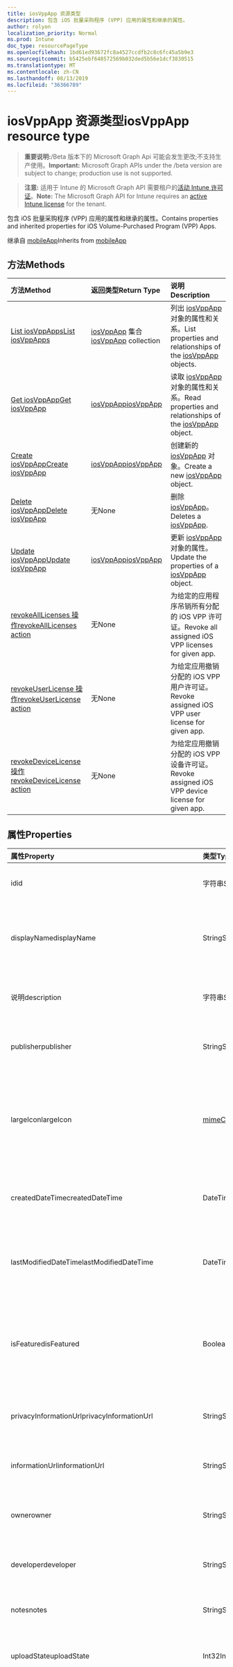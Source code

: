 ```yaml
---
title: iosVppApp 资源类型
description: 包含 iOS 批量采购程序 (VPP) 应用的属性和继承的属性。
author: rolyon
localization_priority: Normal
ms.prod: Intune
doc_type: resourcePageType
ms.openlocfilehash: 1bd61ed93672fc8a4527ccdfb2c8c6fc45a5b9e3
ms.sourcegitcommit: b5425ebf648572569b032ded5b56e1dcf3830515
ms.translationtype: MT
ms.contentlocale: zh-CN
ms.lasthandoff: 08/13/2019
ms.locfileid: "36366789"
---
```

# <a name="iosvppapp-resource-type"></a><span data-ttu-id="b5863-103">iosVppApp 资源类型</span><span class="sxs-lookup"><span data-stu-id="b5863-103">iosVppApp resource type</span></span>

> <span data-ttu-id="b5863-104">**重要说明:**/Beta 版本下的 Microsoft Graph Api 可能会发生更改;不支持生产使用。</span><span class="sxs-lookup"><span data-stu-id="b5863-104">**Important:** Microsoft Graph APIs under the /beta version are subject to change; production use is not supported.</span></span>

> <span data-ttu-id="b5863-105">**注意:** 适用于 Intune 的 Microsoft Graph API 需要租户的[活动 Intune 许可证](https://go.microsoft.com/fwlink/?linkid=839381)。</span><span class="sxs-lookup"><span data-stu-id="b5863-105">**Note:** The Microsoft Graph API for Intune requires an [active Intune license](https://go.microsoft.com/fwlink/?linkid=839381) for the tenant.</span></span>

<span data-ttu-id="b5863-106">包含 iOS 批量采购程序 (VPP) 应用的属性和继承的属性。</span><span class="sxs-lookup"><span data-stu-id="b5863-106">Contains properties and inherited properties for iOS Volume-Purchased Program (VPP) Apps.</span></span>


<span data-ttu-id="b5863-107">继承自 [mobileApp](../resources/intune-apps-mobileapp.md)</span><span class="sxs-lookup"><span data-stu-id="b5863-107">Inherits from [mobileApp](../resources/intune-apps-mobileapp.md)</span></span>

## <a name="methods"></a><span data-ttu-id="b5863-108">方法</span><span class="sxs-lookup"><span data-stu-id="b5863-108">Methods</span></span>
|<span data-ttu-id="b5863-109">方法</span><span class="sxs-lookup"><span data-stu-id="b5863-109">Method</span></span>|<span data-ttu-id="b5863-110">返回类型</span><span class="sxs-lookup"><span data-stu-id="b5863-110">Return Type</span></span>|<span data-ttu-id="b5863-111">说明</span><span class="sxs-lookup"><span data-stu-id="b5863-111">Description</span></span>|
|:---|:---|:---|
|[<span data-ttu-id="b5863-112">List iosVppApps</span><span class="sxs-lookup"><span data-stu-id="b5863-112">List iosVppApps</span></span>](../api/intune-apps-iosvppapp-list.md)|<span data-ttu-id="b5863-113">[iosVppApp](../resources/intune-apps-iosvppapp.md) 集合</span><span class="sxs-lookup"><span data-stu-id="b5863-113">[iosVppApp](../resources/intune-apps-iosvppapp.md) collection</span></span>|<span data-ttu-id="b5863-114">列出 [iosVppApp](../resources/intune-apps-iosvppapp.md) 对象的属性和关系。</span><span class="sxs-lookup"><span data-stu-id="b5863-114">List properties and relationships of the [iosVppApp](../resources/intune-apps-iosvppapp.md) objects.</span></span>|
|[<span data-ttu-id="b5863-115">Get iosVppApp</span><span class="sxs-lookup"><span data-stu-id="b5863-115">Get iosVppApp</span></span>](../api/intune-apps-iosvppapp-get.md)|[<span data-ttu-id="b5863-116">iosVppApp</span><span class="sxs-lookup"><span data-stu-id="b5863-116">iosVppApp</span></span>](../resources/intune-apps-iosvppapp.md)|<span data-ttu-id="b5863-117">读取 [iosVppApp](../resources/intune-apps-iosvppapp.md) 对象的属性和关系。</span><span class="sxs-lookup"><span data-stu-id="b5863-117">Read properties and relationships of the [iosVppApp](../resources/intune-apps-iosvppapp.md) object.</span></span>|
|[<span data-ttu-id="b5863-118">Create iosVppApp</span><span class="sxs-lookup"><span data-stu-id="b5863-118">Create iosVppApp</span></span>](../api/intune-apps-iosvppapp-create.md)|[<span data-ttu-id="b5863-119">iosVppApp</span><span class="sxs-lookup"><span data-stu-id="b5863-119">iosVppApp</span></span>](../resources/intune-apps-iosvppapp.md)|<span data-ttu-id="b5863-120">创建新的 [iosVppApp](../resources/intune-apps-iosvppapp.md) 对象。</span><span class="sxs-lookup"><span data-stu-id="b5863-120">Create a new [iosVppApp](../resources/intune-apps-iosvppapp.md) object.</span></span>|
|[<span data-ttu-id="b5863-121">Delete iosVppApp</span><span class="sxs-lookup"><span data-stu-id="b5863-121">Delete iosVppApp</span></span>](../api/intune-apps-iosvppapp-delete.md)|<span data-ttu-id="b5863-122">无</span><span class="sxs-lookup"><span data-stu-id="b5863-122">None</span></span>|<span data-ttu-id="b5863-123">删除 [iosVppApp](../resources/intune-apps-iosvppapp.md)。</span><span class="sxs-lookup"><span data-stu-id="b5863-123">Deletes a [iosVppApp](../resources/intune-apps-iosvppapp.md).</span></span>|
|[<span data-ttu-id="b5863-124">Update iosVppApp</span><span class="sxs-lookup"><span data-stu-id="b5863-124">Update iosVppApp</span></span>](../api/intune-apps-iosvppapp-update.md)|[<span data-ttu-id="b5863-125">iosVppApp</span><span class="sxs-lookup"><span data-stu-id="b5863-125">iosVppApp</span></span>](../resources/intune-apps-iosvppapp.md)|<span data-ttu-id="b5863-126">更新 [iosVppApp](../resources/intune-apps-iosvppapp.md) 对象的属性。</span><span class="sxs-lookup"><span data-stu-id="b5863-126">Update the properties of a [iosVppApp](../resources/intune-apps-iosvppapp.md) object.</span></span>|
|[<span data-ttu-id="b5863-127">revokeAllLicenses 操作</span><span class="sxs-lookup"><span data-stu-id="b5863-127">revokeAllLicenses action</span></span>](../api/intune-apps-iosvppapp-revokealllicenses.md)|<span data-ttu-id="b5863-128">无</span><span class="sxs-lookup"><span data-stu-id="b5863-128">None</span></span>|<span data-ttu-id="b5863-129">为给定的应用程序吊销所有分配的 iOS VPP 许可证。</span><span class="sxs-lookup"><span data-stu-id="b5863-129">Revoke all assigned iOS VPP licenses for given app.</span></span>|
|[<span data-ttu-id="b5863-130">revokeUserLicense 操作</span><span class="sxs-lookup"><span data-stu-id="b5863-130">revokeUserLicense action</span></span>](../api/intune-apps-iosvppapp-revokeuserlicense.md)|<span data-ttu-id="b5863-131">无</span><span class="sxs-lookup"><span data-stu-id="b5863-131">None</span></span>|<span data-ttu-id="b5863-132">为给定应用撤销分配的 iOS VPP 用户许可证。</span><span class="sxs-lookup"><span data-stu-id="b5863-132">Revoke assigned iOS VPP user license for given app.</span></span>|
|[<span data-ttu-id="b5863-133">revokeDeviceLicense 操作</span><span class="sxs-lookup"><span data-stu-id="b5863-133">revokeDeviceLicense action</span></span>](../api/intune-apps-iosvppapp-revokedevicelicense.md)|<span data-ttu-id="b5863-134">无</span><span class="sxs-lookup"><span data-stu-id="b5863-134">None</span></span>|<span data-ttu-id="b5863-135">为给定应用撤销分配的 iOS VPP 设备许可证。</span><span class="sxs-lookup"><span data-stu-id="b5863-135">Revoke assigned iOS VPP device license for given app.</span></span>|

## <a name="properties"></a><span data-ttu-id="b5863-136">属性</span><span class="sxs-lookup"><span data-stu-id="b5863-136">Properties</span></span>
|<span data-ttu-id="b5863-137">属性</span><span class="sxs-lookup"><span data-stu-id="b5863-137">Property</span></span>|<span data-ttu-id="b5863-138">类型</span><span class="sxs-lookup"><span data-stu-id="b5863-138">Type</span></span>|<span data-ttu-id="b5863-139">说明</span><span class="sxs-lookup"><span data-stu-id="b5863-139">Description</span></span>|
|:---|:---|:---|
|<span data-ttu-id="b5863-140">id</span><span class="sxs-lookup"><span data-stu-id="b5863-140">id</span></span>|<span data-ttu-id="b5863-141">字符串</span><span class="sxs-lookup"><span data-stu-id="b5863-141">String</span></span>|<span data-ttu-id="b5863-142">实体的键。</span><span class="sxs-lookup"><span data-stu-id="b5863-142">Key of the entity.</span></span> <span data-ttu-id="b5863-143">继承自 [mobileApp](../resources/intune-apps-mobileapp.md)</span><span class="sxs-lookup"><span data-stu-id="b5863-143">Inherited from [mobileApp](../resources/intune-apps-mobileapp.md)</span></span>|
|<span data-ttu-id="b5863-144">displayName</span><span class="sxs-lookup"><span data-stu-id="b5863-144">displayName</span></span>|<span data-ttu-id="b5863-145">String</span><span class="sxs-lookup"><span data-stu-id="b5863-145">String</span></span>|<span data-ttu-id="b5863-146">管理员提供或导入的应用标题。</span><span class="sxs-lookup"><span data-stu-id="b5863-146">The admin provided or imported title of the app.</span></span> <span data-ttu-id="b5863-147">继承自 [mobileApp](../resources/intune-apps-mobileapp.md)</span><span class="sxs-lookup"><span data-stu-id="b5863-147">Inherited from [mobileApp](../resources/intune-apps-mobileapp.md)</span></span>|
|<span data-ttu-id="b5863-148">说明</span><span class="sxs-lookup"><span data-stu-id="b5863-148">description</span></span>|<span data-ttu-id="b5863-149">字符串</span><span class="sxs-lookup"><span data-stu-id="b5863-149">String</span></span>|<span data-ttu-id="b5863-150">应用的说明。</span><span class="sxs-lookup"><span data-stu-id="b5863-150">The description of the app.</span></span> <span data-ttu-id="b5863-151">继承自 [mobileApp](../resources/intune-apps-mobileapp.md)</span><span class="sxs-lookup"><span data-stu-id="b5863-151">Inherited from [mobileApp](../resources/intune-apps-mobileapp.md)</span></span>|
|<span data-ttu-id="b5863-152">publisher</span><span class="sxs-lookup"><span data-stu-id="b5863-152">publisher</span></span>|<span data-ttu-id="b5863-153">String</span><span class="sxs-lookup"><span data-stu-id="b5863-153">String</span></span>|<span data-ttu-id="b5863-154">应用的发布者。</span><span class="sxs-lookup"><span data-stu-id="b5863-154">The publisher of the app.</span></span> <span data-ttu-id="b5863-155">继承自 [mobileApp](../resources/intune-apps-mobileapp.md)</span><span class="sxs-lookup"><span data-stu-id="b5863-155">Inherited from [mobileApp](../resources/intune-apps-mobileapp.md)</span></span>|
|<span data-ttu-id="b5863-156">largeIcon</span><span class="sxs-lookup"><span data-stu-id="b5863-156">largeIcon</span></span>|[<span data-ttu-id="b5863-157">mimeContent</span><span class="sxs-lookup"><span data-stu-id="b5863-157">mimeContent</span></span>](../resources/intune-shared-mimecontent.md)|<span data-ttu-id="b5863-158">要显示在应用详细信息中并用于图标上传的大图标。</span><span class="sxs-lookup"><span data-stu-id="b5863-158">The large icon, to be displayed in the app details and used for upload of the icon.</span></span> <span data-ttu-id="b5863-159">继承自 [mobileApp](../resources/intune-apps-mobileapp.md)</span><span class="sxs-lookup"><span data-stu-id="b5863-159">Inherited from [mobileApp](../resources/intune-apps-mobileapp.md)</span></span>|
|<span data-ttu-id="b5863-160">createdDateTime</span><span class="sxs-lookup"><span data-stu-id="b5863-160">createdDateTime</span></span>|<span data-ttu-id="b5863-161">DateTimeOffset</span><span class="sxs-lookup"><span data-stu-id="b5863-161">DateTimeOffset</span></span>|<span data-ttu-id="b5863-162">创建应用的日期和时间。</span><span class="sxs-lookup"><span data-stu-id="b5863-162">The date and time the app was created.</span></span> <span data-ttu-id="b5863-163">继承自 [mobileApp](../resources/intune-apps-mobileapp.md)</span><span class="sxs-lookup"><span data-stu-id="b5863-163">Inherited from [mobileApp](../resources/intune-apps-mobileapp.md)</span></span>|
|<span data-ttu-id="b5863-164">lastModifiedDateTime</span><span class="sxs-lookup"><span data-stu-id="b5863-164">lastModifiedDateTime</span></span>|<span data-ttu-id="b5863-165">DateTimeOffset</span><span class="sxs-lookup"><span data-stu-id="b5863-165">DateTimeOffset</span></span>|<span data-ttu-id="b5863-166">上次修改应用的日期和时间。</span><span class="sxs-lookup"><span data-stu-id="b5863-166">The date and time the app was last modified.</span></span> <span data-ttu-id="b5863-167">继承自 [mobileApp](../resources/intune-apps-mobileapp.md)</span><span class="sxs-lookup"><span data-stu-id="b5863-167">Inherited from [mobileApp](../resources/intune-apps-mobileapp.md)</span></span>|
|<span data-ttu-id="b5863-168">isFeatured</span><span class="sxs-lookup"><span data-stu-id="b5863-168">isFeatured</span></span>|<span data-ttu-id="b5863-169">Boolean</span><span class="sxs-lookup"><span data-stu-id="b5863-169">Boolean</span></span>|<span data-ttu-id="b5863-170">指示应用是否被管理员标记为特色的值。继承自 [mobileApp](../resources/intune-apps-mobileapp.md)</span><span class="sxs-lookup"><span data-stu-id="b5863-170">The value indicating whether the app is marked as featured by the admin. Inherited from [mobileApp](../resources/intune-apps-mobileapp.md)</span></span>|
|<span data-ttu-id="b5863-171">privacyInformationUrl</span><span class="sxs-lookup"><span data-stu-id="b5863-171">privacyInformationUrl</span></span>|<span data-ttu-id="b5863-172">String</span><span class="sxs-lookup"><span data-stu-id="b5863-172">String</span></span>|<span data-ttu-id="b5863-173">隐私声明 URL。</span><span class="sxs-lookup"><span data-stu-id="b5863-173">The privacy statement Url.</span></span> <span data-ttu-id="b5863-174">继承自 [mobileApp](../resources/intune-apps-mobileapp.md)</span><span class="sxs-lookup"><span data-stu-id="b5863-174">Inherited from [mobileApp](../resources/intune-apps-mobileapp.md)</span></span>|
|<span data-ttu-id="b5863-175">informationUrl</span><span class="sxs-lookup"><span data-stu-id="b5863-175">informationUrl</span></span>|<span data-ttu-id="b5863-176">String</span><span class="sxs-lookup"><span data-stu-id="b5863-176">String</span></span>|<span data-ttu-id="b5863-177">详细信息 URL。</span><span class="sxs-lookup"><span data-stu-id="b5863-177">The more information Url.</span></span> <span data-ttu-id="b5863-178">继承自 [mobileApp](../resources/intune-apps-mobileapp.md)</span><span class="sxs-lookup"><span data-stu-id="b5863-178">Inherited from [mobileApp](../resources/intune-apps-mobileapp.md)</span></span>|
|<span data-ttu-id="b5863-179">owner</span><span class="sxs-lookup"><span data-stu-id="b5863-179">owner</span></span>|<span data-ttu-id="b5863-180">String</span><span class="sxs-lookup"><span data-stu-id="b5863-180">String</span></span>|<span data-ttu-id="b5863-181">应用的所有者。</span><span class="sxs-lookup"><span data-stu-id="b5863-181">The owner of the app.</span></span> <span data-ttu-id="b5863-182">继承自 [mobileApp](../resources/intune-apps-mobileapp.md)</span><span class="sxs-lookup"><span data-stu-id="b5863-182">Inherited from [mobileApp](../resources/intune-apps-mobileapp.md)</span></span>|
|<span data-ttu-id="b5863-183">developer</span><span class="sxs-lookup"><span data-stu-id="b5863-183">developer</span></span>|<span data-ttu-id="b5863-184">String</span><span class="sxs-lookup"><span data-stu-id="b5863-184">String</span></span>|<span data-ttu-id="b5863-185">应用的开发者。</span><span class="sxs-lookup"><span data-stu-id="b5863-185">The developer of the app.</span></span> <span data-ttu-id="b5863-186">继承自 [mobileApp](../resources/intune-apps-mobileapp.md)</span><span class="sxs-lookup"><span data-stu-id="b5863-186">Inherited from [mobileApp](../resources/intune-apps-mobileapp.md)</span></span>|
|<span data-ttu-id="b5863-187">notes</span><span class="sxs-lookup"><span data-stu-id="b5863-187">notes</span></span>|<span data-ttu-id="b5863-188">String</span><span class="sxs-lookup"><span data-stu-id="b5863-188">String</span></span>|<span data-ttu-id="b5863-189">应用的备注。</span><span class="sxs-lookup"><span data-stu-id="b5863-189">Notes for the app.</span></span> <span data-ttu-id="b5863-190">继承自 [mobileApp](../resources/intune-apps-mobileapp.md)</span><span class="sxs-lookup"><span data-stu-id="b5863-190">Inherited from [mobileApp](../resources/intune-apps-mobileapp.md)</span></span>|
|<span data-ttu-id="b5863-191">uploadState</span><span class="sxs-lookup"><span data-stu-id="b5863-191">uploadState</span></span>|<span data-ttu-id="b5863-192">Int32</span><span class="sxs-lookup"><span data-stu-id="b5863-192">Int32</span></span>|<span data-ttu-id="b5863-193">上载状态。</span><span class="sxs-lookup"><span data-stu-id="b5863-193">The upload state.</span></span> <span data-ttu-id="b5863-194">继承自 [mobileApp](../resources/intune-apps-mobileapp.md)</span><span class="sxs-lookup"><span data-stu-id="b5863-194">Inherited from [mobileApp](../resources/intune-apps-mobileapp.md)</span></span>|
|<span data-ttu-id="b5863-195">publishingState</span><span class="sxs-lookup"><span data-stu-id="b5863-195">publishingState</span></span>|[<span data-ttu-id="b5863-196">mobileAppPublishingState</span><span class="sxs-lookup"><span data-stu-id="b5863-196">mobileAppPublishingState</span></span>](../resources/intune-apps-mobileapppublishingstate.md)|<span data-ttu-id="b5863-197">应用的发布状态。</span><span class="sxs-lookup"><span data-stu-id="b5863-197">The publishing state for the app.</span></span> <span data-ttu-id="b5863-198">除非应用已发布，否则无法分配应用。</span><span class="sxs-lookup"><span data-stu-id="b5863-198">The app cannot be assigned unless the app is published.</span></span> <span data-ttu-id="b5863-199">继承自[mobileApp](../resources/intune-apps-mobileapp.md)。</span><span class="sxs-lookup"><span data-stu-id="b5863-199">Inherited from [mobileApp](../resources/intune-apps-mobileapp.md).</span></span> <span data-ttu-id="b5863-200">可取值为：`notPublished`、`processing`、`published`。</span><span class="sxs-lookup"><span data-stu-id="b5863-200">Possible values are: `notPublished`, `processing`, `published`.</span></span>|
|<span data-ttu-id="b5863-201">isAssigned</span><span class="sxs-lookup"><span data-stu-id="b5863-201">isAssigned</span></span>|<span data-ttu-id="b5863-202">Boolean</span><span class="sxs-lookup"><span data-stu-id="b5863-202">Boolean</span></span>|<span data-ttu-id="b5863-203">指示是否至少向一个组分配了应用程序的值。</span><span class="sxs-lookup"><span data-stu-id="b5863-203">The value indicating whether the app is assigned to at least one group.</span></span> <span data-ttu-id="b5863-204">继承自 [mobileApp](../resources/intune-apps-mobileapp.md)</span><span class="sxs-lookup"><span data-stu-id="b5863-204">Inherited from [mobileApp](../resources/intune-apps-mobileapp.md)</span></span>|
|<span data-ttu-id="b5863-205">roleScopeTagIds</span><span class="sxs-lookup"><span data-stu-id="b5863-205">roleScopeTagIds</span></span>|<span data-ttu-id="b5863-206">String collection</span><span class="sxs-lookup"><span data-stu-id="b5863-206">String collection</span></span>|<span data-ttu-id="b5863-207">此移动应用的作用域标记 id 列表。</span><span class="sxs-lookup"><span data-stu-id="b5863-207">List of scope tag ids for this mobile app.</span></span> <span data-ttu-id="b5863-208">继承自 [mobileApp](../resources/intune-apps-mobileapp.md)</span><span class="sxs-lookup"><span data-stu-id="b5863-208">Inherited from [mobileApp](../resources/intune-apps-mobileapp.md)</span></span>|
|<span data-ttu-id="b5863-209">dependentAppCount</span><span class="sxs-lookup"><span data-stu-id="b5863-209">dependentAppCount</span></span>|<span data-ttu-id="b5863-210">Int32</span><span class="sxs-lookup"><span data-stu-id="b5863-210">Int32</span></span>|<span data-ttu-id="b5863-211">子应用程序的依赖项总数。</span><span class="sxs-lookup"><span data-stu-id="b5863-211">The total number of dependencies the child app has.</span></span> <span data-ttu-id="b5863-212">继承自 [mobileApp](../resources/intune-apps-mobileapp.md)</span><span class="sxs-lookup"><span data-stu-id="b5863-212">Inherited from [mobileApp](../resources/intune-apps-mobileapp.md)</span></span>|
|<span data-ttu-id="b5863-213">usedLicenseCount</span><span class="sxs-lookup"><span data-stu-id="b5863-213">usedLicenseCount</span></span>|<span data-ttu-id="b5863-214">Int32</span><span class="sxs-lookup"><span data-stu-id="b5863-214">Int32</span></span>|<span data-ttu-id="b5863-215">使用中的 VPP 许可证数量。</span><span class="sxs-lookup"><span data-stu-id="b5863-215">The number of VPP licenses in use.</span></span>|
|<span data-ttu-id="b5863-216">totalLicenseCount</span><span class="sxs-lookup"><span data-stu-id="b5863-216">totalLicenseCount</span></span>|<span data-ttu-id="b5863-217">Int32</span><span class="sxs-lookup"><span data-stu-id="b5863-217">Int32</span></span>|<span data-ttu-id="b5863-218">VPP 许可证的总数。</span><span class="sxs-lookup"><span data-stu-id="b5863-218">The total number of VPP licenses.</span></span>|
|<span data-ttu-id="b5863-219">releaseDateTime</span><span class="sxs-lookup"><span data-stu-id="b5863-219">releaseDateTime</span></span>|<span data-ttu-id="b5863-220">DateTimeOffset</span><span class="sxs-lookup"><span data-stu-id="b5863-220">DateTimeOffset</span></span>|<span data-ttu-id="b5863-221">VPP 应用程序的发布日期和时间。</span><span class="sxs-lookup"><span data-stu-id="b5863-221">The VPP application release date and time.</span></span>|
|<span data-ttu-id="b5863-222">appStoreUrl</span><span class="sxs-lookup"><span data-stu-id="b5863-222">appStoreUrl</span></span>|<span data-ttu-id="b5863-223">String</span><span class="sxs-lookup"><span data-stu-id="b5863-223">String</span></span>|<span data-ttu-id="b5863-224">存储 URL。</span><span class="sxs-lookup"><span data-stu-id="b5863-224">The store URL.</span></span>|
|<span data-ttu-id="b5863-225">licensingType</span><span class="sxs-lookup"><span data-stu-id="b5863-225">licensingType</span></span>|[<span data-ttu-id="b5863-226">vppLicensingType</span><span class="sxs-lookup"><span data-stu-id="b5863-226">vppLicensingType</span></span>](../resources/intune-apps-vpplicensingtype.md)|<span data-ttu-id="b5863-227">受支持的许可证类型。</span><span class="sxs-lookup"><span data-stu-id="b5863-227">The supported License Type.</span></span>|
|<span data-ttu-id="b5863-228">applicableDeviceType</span><span class="sxs-lookup"><span data-stu-id="b5863-228">applicableDeviceType</span></span>|[<span data-ttu-id="b5863-229">iosDeviceType</span><span class="sxs-lookup"><span data-stu-id="b5863-229">iosDeviceType</span></span>](../resources/intune-apps-iosdevicetype.md)|<span data-ttu-id="b5863-230">适用的 iOS 设备类型。</span><span class="sxs-lookup"><span data-stu-id="b5863-230">The applicable iOS Device Type.</span></span>|
|<span data-ttu-id="b5863-231">vppTokenOrganizationName</span><span class="sxs-lookup"><span data-stu-id="b5863-231">vppTokenOrganizationName</span></span>|<span data-ttu-id="b5863-232">String</span><span class="sxs-lookup"><span data-stu-id="b5863-232">String</span></span>|<span data-ttu-id="b5863-233">与 Apple Volume Purchase Program 令牌关联的组织</span><span class="sxs-lookup"><span data-stu-id="b5863-233">The organization associated with the Apple Volume Purchase Program Token</span></span>|
|<span data-ttu-id="b5863-234">vppTokenAccountType</span><span class="sxs-lookup"><span data-stu-id="b5863-234">vppTokenAccountType</span></span>|[<span data-ttu-id="b5863-235">vppTokenAccountType</span><span class="sxs-lookup"><span data-stu-id="b5863-235">vppTokenAccountType</span></span>](../resources/intune-shared-vpptokenaccounttype.md)|<span data-ttu-id="b5863-236">与给定的 Apple Volume Purchase Program 令牌关联的批量购买计划的类型。</span><span class="sxs-lookup"><span data-stu-id="b5863-236">The type of volume purchase program which the given Apple Volume Purchase Program Token is associated with.</span></span> <span data-ttu-id="b5863-237">可取值为：`business`、`education`。</span><span class="sxs-lookup"><span data-stu-id="b5863-237">Possible values are: `business`, `education`.</span></span> <span data-ttu-id="b5863-238">可取值为：`business`、`education`。</span><span class="sxs-lookup"><span data-stu-id="b5863-238">Possible values are: `business`, `education`.</span></span>|
|<span data-ttu-id="b5863-239">vppTokenAppleId</span><span class="sxs-lookup"><span data-stu-id="b5863-239">vppTokenAppleId</span></span>|<span data-ttu-id="b5863-240">String</span><span class="sxs-lookup"><span data-stu-id="b5863-240">String</span></span>|<span data-ttu-id="b5863-241">与给定的 Apple Volume Purchase Program 令牌关联的 Apple ID。</span><span class="sxs-lookup"><span data-stu-id="b5863-241">The Apple Id associated with the given Apple Volume Purchase Program Token.</span></span>|
|<span data-ttu-id="b5863-242">bundleId</span><span class="sxs-lookup"><span data-stu-id="b5863-242">bundleId</span></span>|<span data-ttu-id="b5863-243">String</span><span class="sxs-lookup"><span data-stu-id="b5863-243">String</span></span>|<span data-ttu-id="b5863-244">标识名称。</span><span class="sxs-lookup"><span data-stu-id="b5863-244">The Identity Name.</span></span>|
|<span data-ttu-id="b5863-245">vppTokenId</span><span class="sxs-lookup"><span data-stu-id="b5863-245">vppTokenId</span></span>|<span data-ttu-id="b5863-246">String</span><span class="sxs-lookup"><span data-stu-id="b5863-246">String</span></span>|<span data-ttu-id="b5863-247">与此应用程序关联的 VPP 令牌的标识符。</span><span class="sxs-lookup"><span data-stu-id="b5863-247">Identifier of the VPP token associated with this app.</span></span>|
|<span data-ttu-id="b5863-248">revokeLicenseActionResults</span><span class="sxs-lookup"><span data-stu-id="b5863-248">revokeLicenseActionResults</span></span>|<span data-ttu-id="b5863-249">[iosVppAppRevokeLicensesActionResult](../resources/intune-apps-iosvppapprevokelicensesactionresult.md)集合</span><span class="sxs-lookup"><span data-stu-id="b5863-249">[iosVppAppRevokeLicensesActionResult](../resources/intune-apps-iosvppapprevokelicensesactionresult.md) collection</span></span>|<span data-ttu-id="b5863-250">对此应用吊销许可证操作的结果。</span><span class="sxs-lookup"><span data-stu-id="b5863-250">Results of revoke license actions on this app.</span></span>|

## <a name="relationships"></a><span data-ttu-id="b5863-251">关系</span><span class="sxs-lookup"><span data-stu-id="b5863-251">Relationships</span></span>
|<span data-ttu-id="b5863-252">关系</span><span class="sxs-lookup"><span data-stu-id="b5863-252">Relationship</span></span>|<span data-ttu-id="b5863-253">类型</span><span class="sxs-lookup"><span data-stu-id="b5863-253">Type</span></span>|<span data-ttu-id="b5863-254">说明</span><span class="sxs-lookup"><span data-stu-id="b5863-254">Description</span></span>|
|:---|:---|:---|
|<span data-ttu-id="b5863-255">categories</span><span class="sxs-lookup"><span data-stu-id="b5863-255">categories</span></span>|<span data-ttu-id="b5863-256">[mobileAppCategory](../resources/intune-apps-mobileappcategory.md) 集合</span><span class="sxs-lookup"><span data-stu-id="b5863-256">[mobileAppCategory](../resources/intune-apps-mobileappcategory.md) collection</span></span>|<span data-ttu-id="b5863-257">此应用的类别列表。</span><span class="sxs-lookup"><span data-stu-id="b5863-257">The list of categories for this app.</span></span> <span data-ttu-id="b5863-258">继承自 [mobileApp](../resources/intune-apps-mobileapp.md)</span><span class="sxs-lookup"><span data-stu-id="b5863-258">Inherited from [mobileApp](../resources/intune-apps-mobileapp.md)</span></span>|
|<span data-ttu-id="b5863-259">assignments</span><span class="sxs-lookup"><span data-stu-id="b5863-259">assignments</span></span>|<span data-ttu-id="b5863-260">[mobileAppAssignment](../resources/intune-apps-mobileappassignment.md) 集合</span><span class="sxs-lookup"><span data-stu-id="b5863-260">[mobileAppAssignment](../resources/intune-apps-mobileappassignment.md) collection</span></span>|<span data-ttu-id="b5863-261">此移动应用的组分配的列表。</span><span class="sxs-lookup"><span data-stu-id="b5863-261">The list of group assignments for this mobile app.</span></span> <span data-ttu-id="b5863-262">继承自 [mobileApp](../resources/intune-apps-mobileapp.md)</span><span class="sxs-lookup"><span data-stu-id="b5863-262">Inherited from [mobileApp](../resources/intune-apps-mobileapp.md)</span></span>|
|<span data-ttu-id="b5863-263">installSummary</span><span class="sxs-lookup"><span data-stu-id="b5863-263">installSummary</span></span>|[<span data-ttu-id="b5863-264">mobileAppInstallSummary</span><span class="sxs-lookup"><span data-stu-id="b5863-264">mobileAppInstallSummary</span></span>](../resources/intune-apps-mobileappinstallsummary.md)|<span data-ttu-id="b5863-265">移动应用安装摘要。</span><span class="sxs-lookup"><span data-stu-id="b5863-265">Mobile App Install Summary.</span></span> <span data-ttu-id="b5863-266">继承自 [mobileApp](../resources/intune-apps-mobileapp.md)</span><span class="sxs-lookup"><span data-stu-id="b5863-266">Inherited from [mobileApp](../resources/intune-apps-mobileapp.md)</span></span>|
|<span data-ttu-id="b5863-267">deviceStatuses</span><span class="sxs-lookup"><span data-stu-id="b5863-267">deviceStatuses</span></span>|<span data-ttu-id="b5863-268">[mobileAppInstallStatus](../resources/intune-apps-mobileappinstallstatus.md)集合</span><span class="sxs-lookup"><span data-stu-id="b5863-268">[mobileAppInstallStatus](../resources/intune-apps-mobileappinstallstatus.md) collection</span></span>|<span data-ttu-id="b5863-269">此移动应用程序的安装状态列表。</span><span class="sxs-lookup"><span data-stu-id="b5863-269">The list of installation states for this mobile app.</span></span> <span data-ttu-id="b5863-270">继承自 [mobileApp](../resources/intune-apps-mobileapp.md)</span><span class="sxs-lookup"><span data-stu-id="b5863-270">Inherited from [mobileApp](../resources/intune-apps-mobileapp.md)</span></span>|
|<span data-ttu-id="b5863-271">userStatuses</span><span class="sxs-lookup"><span data-stu-id="b5863-271">userStatuses</span></span>|<span data-ttu-id="b5863-272">[userAppInstallStatus](../resources/intune-apps-userappinstallstatus.md)集合</span><span class="sxs-lookup"><span data-stu-id="b5863-272">[userAppInstallStatus](../resources/intune-apps-userappinstallstatus.md) collection</span></span>|<span data-ttu-id="b5863-273">此移动应用程序的安装状态列表。</span><span class="sxs-lookup"><span data-stu-id="b5863-273">The list of installation states for this mobile app.</span></span> <span data-ttu-id="b5863-274">继承自 [mobileApp](../resources/intune-apps-mobileapp.md)</span><span class="sxs-lookup"><span data-stu-id="b5863-274">Inherited from [mobileApp](../resources/intune-apps-mobileapp.md)</span></span>|
|<span data-ttu-id="b5863-275">相互</span><span class="sxs-lookup"><span data-stu-id="b5863-275">relationships</span></span>|<span data-ttu-id="b5863-276">[mobileAppRelationship](../resources/intune-apps-mobileapprelationship.md)集合</span><span class="sxs-lookup"><span data-stu-id="b5863-276">[mobileAppRelationship](../resources/intune-apps-mobileapprelationship.md) collection</span></span>|<span data-ttu-id="b5863-277">此移动应用的关系列表。</span><span class="sxs-lookup"><span data-stu-id="b5863-277">List of relationships for this mobile app.</span></span> <span data-ttu-id="b5863-278">继承自 [mobileApp](../resources/intune-apps-mobileapp.md)</span><span class="sxs-lookup"><span data-stu-id="b5863-278">Inherited from [mobileApp](../resources/intune-apps-mobileapp.md)</span></span>|
|<span data-ttu-id="b5863-279">assignedLicenses</span><span class="sxs-lookup"><span data-stu-id="b5863-279">assignedLicenses</span></span>|<span data-ttu-id="b5863-280">[iosVppAppAssignedLicense](../resources/intune-apps-iosvppappassignedlicense.md)集合</span><span class="sxs-lookup"><span data-stu-id="b5863-280">[iosVppAppAssignedLicense](../resources/intune-apps-iosvppappassignedlicense.md) collection</span></span>|<span data-ttu-id="b5863-281">分配给此应用程序的许可证。</span><span class="sxs-lookup"><span data-stu-id="b5863-281">The licenses assigned to this app.</span></span>|

## <a name="json-representation"></a><span data-ttu-id="b5863-282">JSON 表示形式</span><span class="sxs-lookup"><span data-stu-id="b5863-282">JSON Representation</span></span>
<span data-ttu-id="b5863-283">下面是资源的 JSON 表示形式。</span><span class="sxs-lookup"><span data-stu-id="b5863-283">Here is a JSON representation of the resource.</span></span>
<!-- {
  "blockType": "resource",
  "keyProperty": "id",
  "@odata.type": "microsoft.graph.iosVppApp"
}
-->
``` json
{
  "@odata.type": "#microsoft.graph.iosVppApp",
  "id": "String (identifier)",
  "displayName": "String",
  "description": "String",
  "publisher": "String",
  "largeIcon": {
    "@odata.type": "microsoft.graph.mimeContent",
    "type": "String",
    "value": "binary"
  },
  "createdDateTime": "String (timestamp)",
  "lastModifiedDateTime": "String (timestamp)",
  "isFeatured": true,
  "privacyInformationUrl": "String",
  "informationUrl": "String",
  "owner": "String",
  "developer": "String",
  "notes": "String",
  "uploadState": 1024,
  "publishingState": "String",
  "isAssigned": true,
  "roleScopeTagIds": [
    "String"
  ],
  "dependentAppCount": 1024,
  "usedLicenseCount": 1024,
  "totalLicenseCount": 1024,
  "releaseDateTime": "String (timestamp)",
  "appStoreUrl": "String",
  "licensingType": {
    "@odata.type": "microsoft.graph.vppLicensingType",
    "supportUserLicensing": true,
    "supportDeviceLicensing": true,
    "supportsUserLicensing": true,
    "supportsDeviceLicensing": true
  },
  "applicableDeviceType": {
    "@odata.type": "microsoft.graph.iosDeviceType",
    "iPad": true,
    "iPhoneAndIPod": true
  },
  "vppTokenOrganizationName": "String",
  "vppTokenAccountType": "String",
  "vppTokenAppleId": "String",
  "bundleId": "String",
  "vppTokenId": "String",
  "revokeLicenseActionResults": [
    {
      "@odata.type": "microsoft.graph.iosVppAppRevokeLicensesActionResult",
      "userId": "String",
      "managedDeviceId": "String",
      "totalLicensesCount": 1024,
      "failedLicensesCount": 1024,
      "actionFailureReason": "String",
      "actionName": "String",
      "actionState": "String",
      "startDateTime": "String (timestamp)",
      "lastUpdatedDateTime": "String (timestamp)"
    }
  ]
}
```



